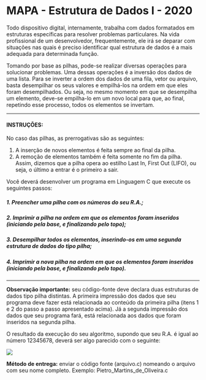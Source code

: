 # MAPA - Estrutura de Dados I - 2020

Todo dispositivo digital, internamente, trabalha com dados formatados em estruturas específicas para resolver problemas particulares. Na vida profissional de um desenvolvedor, frequentemente, ele irá se deparar com situações nas quais é preciso identificar qual estrutura de dados é a mais adequada para determinada função.

Tomando por base as pilhas, pode-se realizar diversas operações para solucionar problemas. Uma dessas operações é a inversão dos dados de uma lista. Para se inverter a ordem dos dados de uma fila, vetor ou arquivo, basta desempilhar os seus valores e empilhá-los na ordem em que eles foram desempilhados. Ou seja, no mesmo momento em que se desempilha um elemento, deve-se empilha-lo em um novo local para que, ao final, repetindo esse processo, todos os elementos se invertam.

------------

#### INSTRUÇÕES:
No caso das pilhas, as prerrogativas são as seguintes:
1. A inserção de novos elementos é feita sempre ao final da pilha.
2. A remoção de elementos também é feita somente no fim da pilha.
Assim, dizemos que a pilha opera ao estilho Last In, First Out (LIFO), ou seja, o último a entrar é o primeiro a sair.

Você deverá desenvolver um programa em Linguagem C que execute os seguintes passos:
##### 1. Preencher uma pilha com os números do seu R.A.;
##### 2. Imprimir a pilha na ordem em que os elementos foram inseridos (iniciando pela base, e finalizando pelo topo);
##### 3. Desempilhar todos os elementos, inserindo-os em uma segunda estrutura de dados do tipo pilha;
##### 4. Imprimir a nova pilha na ordem em que os elementos foram inseridos (iniciando pela base, e finalizando pelo topo).

------------

**Observação importante:** seu código-fonte deve declara duas estruturas de dados tipo pilha distintas. A primeira impressão dos dados que seu programa deve fazer está relacionada ao conteúdo da primeira pilha (itens 1 e 2 do passo a passo apresentado acima). Já a segunda impressão dos dados que seu programa fará, está relacionada aos dados que foram inseridos na segunda pilha.

O resultado da execução do seu algoritmo, supondo que seu R.A. é igual ao número  12345678, deverá ser algo parecido com o seguinte:

![](https://sistemasead.unicesumar.edu.br/flex/amfphp/services/Portal/ImagemQuestionario2/QUE_99637_298506_1.png)
 
**Método de entrega:** enviar o código fonte (arquivo.c) nomeando o arquivo com seu nome completo. Exemplo: Pietro_Martins_de_Oliveira.c
